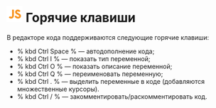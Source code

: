 # ![](../../../media/app/icons/component-18/component-default-55.svg) Горячие клавиши

В редакторе кода поддерживаются следующие горячие клавиши:

- % kbd Ctrl Space % — автодополнение кода;
- % kbd Ctrl I % — показать тип переменной;
- % kbd Ctrl O % — показать описание переменной;
- % kbd Ctrl Q % — переименовать переменную;
- % kbd Ctrl . % — выделить переменные в коде (добавляются множественные курсоры).
- % kbd Ctrl / % — закомментировать/раскомментировать код.